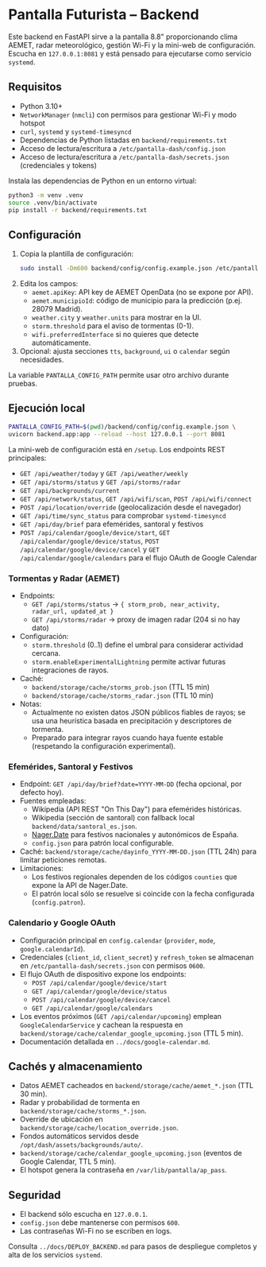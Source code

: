 # Pantalla Futurista – Backend

Este backend en FastAPI sirve a la pantalla 8.8" proporcionando clima AEMET, radar
meteorológico, gestión Wi-Fi y la mini-web de configuración.
Escucha en `127.0.0.1:8081` y está pensado para ejecutarse como servicio `systemd`.

## Requisitos

- Python 3.10+
- `NetworkManager` (`nmcli`) con permisos para gestionar Wi-Fi y modo hotspot
- `curl`, `systemd` y `systemd-timesyncd`
- Dependencias de Python listadas en `backend/requirements.txt`
- Acceso de lectura/escritura a `/etc/pantalla-dash/config.json`
- Acceso de lectura/escritura a `/etc/pantalla-dash/secrets.json` (credenciales y tokens)

Instala las dependencias de Python en un entorno virtual:

```bash
python3 -m venv .venv
source .venv/bin/activate
pip install -r backend/requirements.txt
```

## Configuración

1. Copia la plantilla de configuración:
   ```bash
   sudo install -Dm600 backend/config/config.example.json /etc/pantalla-dash/config.json
   ```
2. Edita los campos:
   - `aemet.apiKey`: API key de AEMET OpenData (no se expone por API).
   - `aemet.municipioId`: código de municipio para la predicción (p.ej. 28079 Madrid).
   - `weather.city` y `weather.units` para mostrar en la UI.
   - `storm.threshold` para el aviso de tormentas (0-1).
   - `wifi.preferredInterface` si no quieres que detecte automáticamente.
3. Opcional: ajusta secciones `tts`, `background`, `ui` o `calendar` según necesidades.

La variable `PANTALLA_CONFIG_PATH` permite usar otro archivo durante pruebas.

## Ejecución local

```bash
PANTALLA_CONFIG_PATH=$(pwd)/backend/config/config.example.json \
uvicorn backend.app:app --reload --host 127.0.0.1 --port 8081
```

La mini-web de configuración está en `/setup`. Los endpoints REST principales:

- `GET /api/weather/today` y `GET /api/weather/weekly`
- `GET /api/storms/status` y `GET /api/storms/radar`
- `GET /api/backgrounds/current`
- `GET /api/network/status`, `GET /api/wifi/scan`, `POST /api/wifi/connect`
- `POST /api/location/override` (geolocalización desde el navegador)
- `GET /api/time/sync_status` para comprobar `systemd-timesyncd`
- `GET /api/day/brief` para efemérides, santoral y festivos
- `POST /api/calendar/google/device/start`, `GET /api/calendar/google/device/status`,
  `POST /api/calendar/google/device/cancel` y `GET /api/calendar/google/calendars`
  para el flujo OAuth de Google Calendar

### Tormentas y Radar (AEMET)

- Endpoints:
  - `GET /api/storms/status` → `{ storm_prob, near_activity, radar_url, updated_at }`
  - `GET /api/storms/radar` → proxy de imagen radar (204 si no hay dato)
- Configuración:
  - `storm.threshold` (0..1) define el umbral para considerar actividad cercana.
  - `storm.enableExperimentalLightning` permite activar futuras integraciones de rayos.
- Caché:
  - `backend/storage/cache/storms_prob.json` (TTL 15 min)
  - `backend/storage/cache/storms_radar.json` (TTL 10 min)
- Notas:
  - Actualmente no existen datos JSON públicos fiables de rayos; se usa una heurística basada en precipitación y descriptores de tormenta.
  - Preparado para integrar rayos cuando haya fuente estable (respetando la configuración experimental).

### Efemérides, Santoral y Festivos

- Endpoint: `GET /api/day/brief?date=YYYY-MM-DD` (fecha opcional, por defecto hoy).
- Fuentes empleadas:
  - Wikipedia (API REST "On This Day") para efemérides históricas.
  - Wikipedia (sección de santoral) con fallback local `backend/data/santoral_es.json`.
  - [Nager.Date](https://date.nager.at) para festivos nacionales y autonómicos de España.
  - `config.json` para patrón local configurable.
- Caché: `backend/storage/cache/dayinfo_YYYY-MM-DD.json` (TTL 24h) para limitar peticiones remotas.
- Limitaciones:
  - Los festivos regionales dependen de los códigos `counties` que expone la API de Nager.Date.
  - El patrón local sólo se resuelve si coincide con la fecha configurada (`config.patron`).

### Calendario y Google OAuth

- Configuración principal en `config.calendar` (`provider`, `mode`, `google.calendarId`).
- Credenciales (`client_id`, `client_secret`) y `refresh_token` se almacenan en `/etc/pantalla-dash/secrets.json` con permisos `0600`.
- El flujo OAuth de dispositivo expone los endpoints:
  - `POST /api/calendar/google/device/start`
  - `GET /api/calendar/google/device/status`
  - `POST /api/calendar/google/device/cancel`
  - `GET /api/calendar/google/calendars`
- Los eventos próximos (`GET /api/calendar/upcoming`) emplean `GoogleCalendarService` y cachean la respuesta en `backend/storage/cache/calendar_google_upcoming.json` (TTL 5 min).
- Documentación detallada en `../docs/google-calendar.md`.

## Cachés y almacenamiento

- Datos AEMET cacheados en `backend/storage/cache/aemet_*.json` (TTL 30 min).
- Radar y probabilidad de tormenta en `backend/storage/cache/storms_*.json`.
- Override de ubicación en `backend/storage/cache/location_override.json`.
- Fondos automáticos servidos desde `/opt/dash/assets/backgrounds/auto/`.
- `backend/storage/cache/calendar_google_upcoming.json` (eventos de Google Calendar, TTL 5 min).
- El hotspot genera la contraseña en `/var/lib/pantalla/ap_pass`.

## Seguridad

- El backend sólo escucha en `127.0.0.1`.
- `config.json` debe mantenerse con permisos `600`.
- Las contraseñas Wi-Fi no se escriben en logs.

Consulta `../docs/DEPLOY_BACKEND.md` para pasos de despliegue completos y alta de
los servicios `systemd`.
